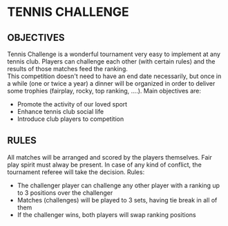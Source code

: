 # TENNIS CHALLENGE


## OBJECTIVES

Tennis Challenge is a wonderful tournament very easy to implement at any tennis club. Players can challenge each other
(with certain rules) and the results of those matches feed the ranking.                  
This competition doesn't need to have an end date necessarily, but once in a while (one or twice a year) a dinner will
be organized in order to deliver some trophies (fairplay, rocky, top ranking, ....). Main objectives are:
- Promote the activity of our loved sport
- Enhance tennis club social life             
- Introduce club players to competition


## RULES

All matches will be arranged and scored by the players themselves. Fair play spirit must alway be present.
In case of any kind of conflict, the tournament referee will take the decision. Rules:
- The challenger player can challenge any other player with a ranking up to 3 positions over the challenger
- Matches (challenges) will be played to 3 sets, having tie break in all of them            
- If the challenger wins, both players will swap ranking positions